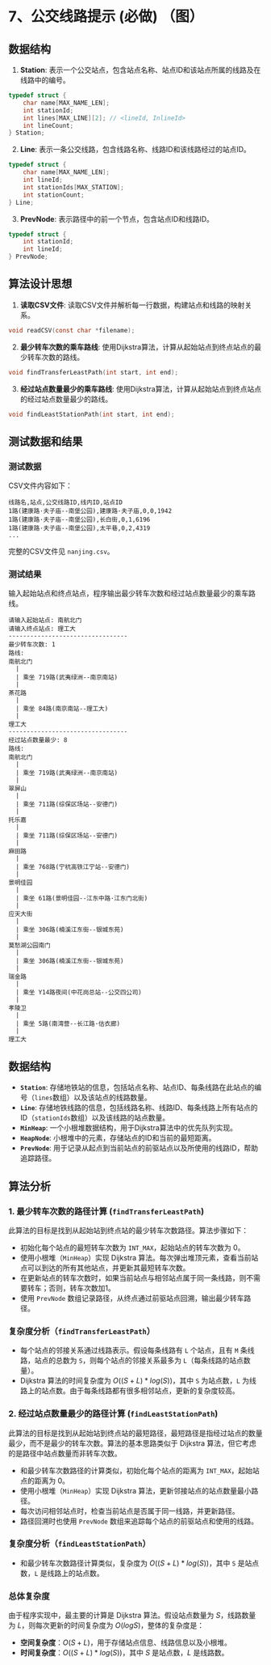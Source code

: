 # 7、公交线路提示 (必做) （图）

## 数据结构

1. **Station**: 表示一个公交站点，包含站点名称、站点ID和该站点所属的线路及在线路中的编号。

```c
typedef struct {
    char name[MAX_NAME_LEN];
    int stationId;
    int lines[MAX_LINE][2]; // <lineId, InlineId>
    int lineCount;
} Station;
```

2. **Line**: 表示一条公交线路，包含线路名称、线路ID和该线路经过的站点ID。

```c
typedef struct {
    char name[MAX_NAME_LEN];
    int lineId;
    int stationIds[MAX_STATION];
    int stationCount;
} Line;
```

3. **PrevNode**: 表示路径中的前一个节点，包含站点ID和线路ID。

```c
typedef struct {
    int stationId;
    int lineId;
} PrevNode;
```

## 算法设计思想

1. **读取CSV文件**: 读取CSV文件并解析每一行数据，构建站点和线路的映射关系。

```c
void readCSV(const char *filename);
```

2. **最少转车次数的乘车路线**: 使用Dijkstra算法，计算从起始站点到终点站点的最少转车次数的路线。

```c
void findTransferLeastPath(int start, int end);
```

3. **经过站点数量最少的乘车路线**: 使用Dijkstra算法，计算从起始站点到终点站点的经过站点数量最少的路线。

```c
void findLeastStationPath(int start, int end);
```

## 测试数据和结果

### 测试数据

CSV文件内容如下：

```
线路名,站点,公交线路ID,线内ID,站点ID
1路(建康路·夫子庙--南堡公园),建康路·夫子庙,0,0,1942
1路(建康路·夫子庙--南堡公园),长白街,0,1,6196
1路(建康路·夫子庙--南堡公园),太平巷,0,2,4319
...
```

完整的CSV文件见 `nanjing.csv`。

### 测试结果

输入起始站点和终点站点，程序输出最少转车次数和经过站点数量最少的乘车路线。

```
请输入起始站点: 南航北门
请输入终点站点: 理工大
---------------------------------
最少转车次数: 1
路线:
南航北门
  |
  | 乘坐 719路(武夷绿洲--南京南站)
  |
茶花路
  |
  | 乘坐 84路(南京南站--理工大)
  |
理工大
---------------------------------
经过站点数量最少: 8
路线:
南航北门
  |
  | 乘坐 719路(武夷绿洲--南京南站)
  |
翠屏山
  |
  | 乘坐 711路(综保区场站--安德门)
  |
托乐嘉
  |
  | 乘坐 711路(综保区场站--安德门)
  |
麻田路
  |
  | 乘坐 768路(宁杭高铁江宁站--安德门)
  |
景明佳园
  |
  | 乘坐 61路(景明佳园--江东中路·江东门北街)
  |
应天大街
  |
  | 乘坐 306路(楠溪江东街--银城东苑)
  |
莫愁湖公园南门
  |
  | 乘坐 306路(楠溪江东街--银城东苑)
  |
瑞金路
  |
  | 乘坐 Y14路夜间(中花岗总站--公交四公司)
  |
孝陵卫
  |
  | 乘坐 5路(南湾营--长江路·估衣廊)
  |
理工大
```

## 数据结构

- **`Station`**: 存储地铁站的信息，包括站点名称、站点ID、每条线路在此站点的编号（`lines`数组）以及该站点的线路数量。
- **`Line`**: 存储地铁线路的信息，包括线路名称、线路ID、每条线路上所有站点的ID（`stationIds`数组）以及该线路的站点数量。
- **`MinHeap`**: 一个小根堆数据结构，用于Dijkstra算法中的优先队列实现。
- **`HeapNode`**: 小根堆中的元素，存储站点的ID和当前的最短距离。
- **`PrevNode`**: 用于记录从起点到当前站点的前驱站点以及所使用的线路ID，帮助追踪路径。

## 算法分析

### 1. **最少转车次数的路径计算** (`findTransferLeastPath`)
此算法的目标是找到从起始站到终点站的最少转车次数路径。算法步骤如下：

- 初始化每个站点的最短转车次数为 `INT_MAX`，起始站点的转车次数为 0。
- 使用小根堆（`MinHeap`）实现 Dijkstra 算法。每次弹出堆顶元素，查看当前站点可以到达的所有其他站点，并更新其最短转车次数。
- 在更新站点的转车次数时，如果当前站点与相邻站点属于同一条线路，则不需要转车；否则，转车次数加1。
- 使用 `PrevNode` 数组记录路径，从终点通过前驱站点回溯，输出最少转车路径。

### 复杂度分析（`findTransferLeastPath`）

- 每个站点的邻接关系通过线路表示。假设每条线路有 `L` 个站点，且有 `M` 条线路，站点的总数为 `S`，则每个站点的邻接关系最多为 `L`（每条线路的站点数量）。
- Dijkstra 算法的时间复杂度为 $O((S + L) * log(S))$，其中 `S` 为站点数，`L` 为线路上的站点数。由于每条线路都有很多相邻站点，更新的复杂度较高。

### 2. **经过站点数量最少的路径计算** (`findLeastStationPath`)
此算法的目标是找到从起始站到终点站的最短路径，最短路径是指经过站点的数量最少，而不是最少的转车次数。算法的基本思路类似于 Dijkstra 算法，但它考虑的是路径中站点数量而非转车次数。

- 和最少转车次数路径的计算类似，初始化每个站点的距离为 `INT_MAX`，起始站点的距离为 0。
- 使用小根堆（`MinHeap`）实现 Dijkstra 算法，更新邻接站点的站点数量最小路径。
- 每次访问相邻站点时，检查当前站点是否属于同一线路，并更新路径。
- 路径回溯时也使用 `PrevNode` 数组来追踪每个站点的前驱站点和使用的线路。

### 复杂度分析（`findLeastStationPath`）

- 和最少转车次数路径计算类似，复杂度为 $O((S + L) * log(S))$，其中 `S` 是站点数，`L` 是线路上的站点数。

### 总体复杂度

由于程序实现中，最主要的计算是 Dijkstra 算法。假设站点数量为 $S$，线路数量为 $L$，则每次更新的时间复杂度为 $O(log S)$，整体的复杂度是：

- **空间复杂度**：$O(S + L)$，用于存储站点信息、线路信息以及小根堆。
- **时间复杂度**：$O((S + L) * log(S))$，其中 $S$ 是站点数，$L$ 是线路数。